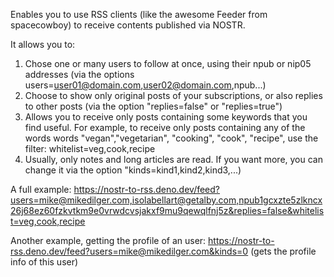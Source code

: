 Enables you to use RSS clients (like the awesome Feeder from spacecowboy) to receive contents published via NOSTR.

It allows you to:
1) Chose one or many users to follow at once, using their npub or nip05 addresses (via the options users=user01@domain.com,user02@domain.com,npub...)
2) Choose to show only original posts of your subscriptions, or also replies to other posts (via the option "replies=false" or "replies=true")
3) Allows you to receive only posts containing some keywords that you find useful. For example, to receive only posts containing any of the words words "vegan","vegetarian", "cooking", "cook", "recipe", use the filter:
   whitelist=veg,cook,recipe
4) Usually, only notes and long articles are read. If you want more, you can change it via the option "kinds=kind1,kind2,kind3,...)

A full example:
https://nostr-to-rss.deno.dev/feed?users=mike@mikedilger.com,isolabellart@getalby.com,npub1gcxzte5zlkncx26j68ez60fzkvtkm9e0vrwdcvsjakxf9mu9qewqlfnj5z&replies=false&whitelist=veg,cook,recipe

Another example, getting the profile of an user:
https://nostr-to-rss.deno.dev/feed?users=mike@mikedilger.com&kinds=0 (gets the profile info of this user)


